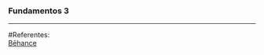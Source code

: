 ### Fundamentos 3
____

#Referentes: 
<br>
[Bēhance](https://www.behance.net/gallery/139767203/Pum-Peleas-de-almohadas-para-ser-feliz-%29) 

